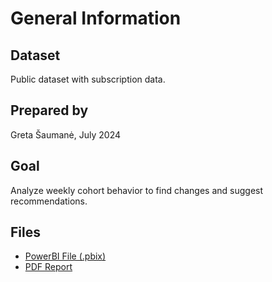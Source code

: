 # General Information

## Dataset
Public dataset with subscription data.

## Prepared by
Greta Šaumanė, July 2024

## Goal
Analyze weekly cohort behavior to find changes and suggest recommendations.

## Files
- [PowerBI File (.pbix)](New%20Adventure%20Portfolio%20Project.pbix)
- [PDF Report](New%20Adventure%20Portfolio%20Project.pdf)
